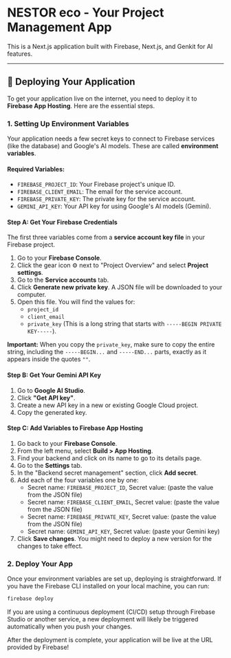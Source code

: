 
# NESTOR eco - Your Project Management App

This is a Next.js application built with Firebase, Next.js, and Genkit for AI features.

---

## 🚀 Deploying Your Application

To get your application live on the internet, you need to deploy it to **Firebase App Hosting**. Here are the essential steps.

### 1. Setting Up Environment Variables

Your application needs a few secret keys to connect to Firebase services (like the database) and Google's AI models. These are called **environment variables**.

#### Required Variables:

*   `FIREBASE_PROJECT_ID`: Your Firebase project's unique ID.
*   `FIREBASE_CLIENT_EMAIL`: The email for the service account.
*   `FIREBASE_PRIVATE_KEY`: The private key for the service account.
*   `GEMINI_API_KEY`: Your API key for using Google's AI models (Gemini).

#### Step A: Get Your Firebase Credentials

The first three variables come from a **service account key file** in your Firebase project.

1.  Go to your **Firebase Console**.
2.  Click the gear icon ⚙️ next to "Project Overview" and select **Project settings**.
3.  Go to the **Service accounts** tab.
4.  Click **Generate new private key**. A JSON file will be downloaded to your computer.
5.  Open this file. You will find the values for:
    *   `project_id`
    *   `client_email`
    *   `private_key` (This is a long string that starts with `-----BEGIN PRIVATE KEY-----`).

**Important:** When you copy the `private_key`, make sure to copy the entire string, including the `-----BEGIN...` and `-----END...` parts, exactly as it appears inside the quotes `""`.

#### Step B: Get Your Gemini API Key

1.  Go to **Google AI Studio**.
2.  Click **"Get API key"**.
3.  Create a new API key in a new or existing Google Cloud project.
4.  Copy the generated key.

#### Step C: Add Variables to Firebase App Hosting

1.  Go back to your **Firebase Console**.
2.  From the left menu, select **Build > App Hosting**.
3.  Find your backend and click on its name to go to its details page.
4.  Go to the **Settings** tab.
5.  In the "Backend secret management" section, click **Add secret**.
6.  Add each of the four variables one by one:
    *   Secret name: `FIREBASE_PROJECT_ID`, Secret value: (paste the value from the JSON file)
    *   Secret name: `FIREBASE_CLIENT_EMAIL`, Secret value: (paste the value from the JSON file)
    *   Secret name: `FIREBASE_PRIVATE_KEY`, Secret value: (paste the value from the JSON file)
    *   Secret name: `GEMINI_API_KEY`, Secret value: (paste your Gemini key)
7.  Click **Save changes**. You might need to deploy a new version for the changes to take effect.

### 2. Deploy Your App

Once your environment variables are set up, deploying is straightforward. If you have the Firebase CLI installed on your local machine, you can run:

```bash
firebase deploy
```

If you are using a continuous deployment (CI/CD) setup through Firebase Studio or another service, a new deployment will likely be triggered automatically when you push your changes.

After the deployment is complete, your application will be live at the URL provided by Firebase!

